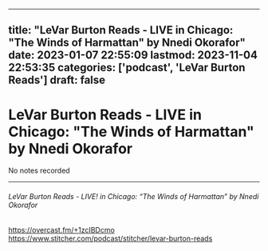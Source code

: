 
---
title: "LeVar Burton Reads - LIVE in Chicago: "The Winds of Harmattan" by Nnedi Okorafor"
date: 2023-01-07 22:55:09
lastmod: 2023-11-04 22:53:35
categories: ['podcast', 'LeVar Burton Reads']
draft: false
---


# LeVar Burton Reads - LIVE in Chicago: "The Winds of Harmattan" by Nnedi Okorafor

No notes recorded

- - -
###### LeVar Burton Reads - LIVE! in Chicago: “The Winds of Harmattan” by Nnedi Okorafor

https://overcast.fm/+1zcIBDcmo  
https://www.stitcher.com/podcast/stitcher/levar-burton-reads

<!-- #public #podcast #LeVar Burton Reads# -->

<!-- {BearID:2FE0AB33-07DA-4B0B-A483-B2CF7282B223-28016-00002D9809DD387A} -->
